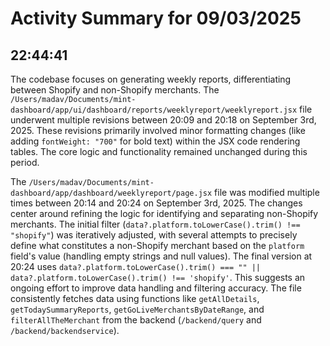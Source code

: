 # Activity Summary for 09/03/2025

## 22:44:41
The codebase focuses on generating weekly reports, differentiating between Shopify and non-Shopify merchants.  The `/Users/madav/Documents/mint-dashboard/app/ui/dashboard/reports/weeklyreport/weeklyreport.jsx` file underwent multiple revisions between 20:09 and 20:18 on September 3rd, 2025. These revisions primarily involved minor formatting changes (like adding `fontWeight: "700"` for bold text) within the JSX code rendering tables.  The core logic and functionality remained unchanged during this period.

The `/Users/madav/Documents/mint-dashboard/app/dashboard/weeklyreport/page.jsx` file was modified multiple times between 20:14 and 20:24 on September 3rd, 2025. The changes center around refining the logic for identifying and separating non-Shopify merchants. The initial filter (`data?.platform.toLowerCase().trim() !== "shopify"`) was iteratively adjusted, with several attempts to precisely define what constitutes a non-Shopify merchant based on the `platform` field's value (handling empty strings and null values). The final version at 20:24 uses `data?.platform.toLowerCase().trim() === "" || data?.platform.toLowerCase().trim() !== 'shopify'`.  This suggests an ongoing effort to improve data handling and filtering accuracy.  The file consistently fetches data using functions like `getAllDetails`, `getTodaySummaryReports`, `getGoLiveMerchantsByDateRange`, and `filterAllTheMerchant` from the backend (`/backend/query` and `/backend/backendservice`).
